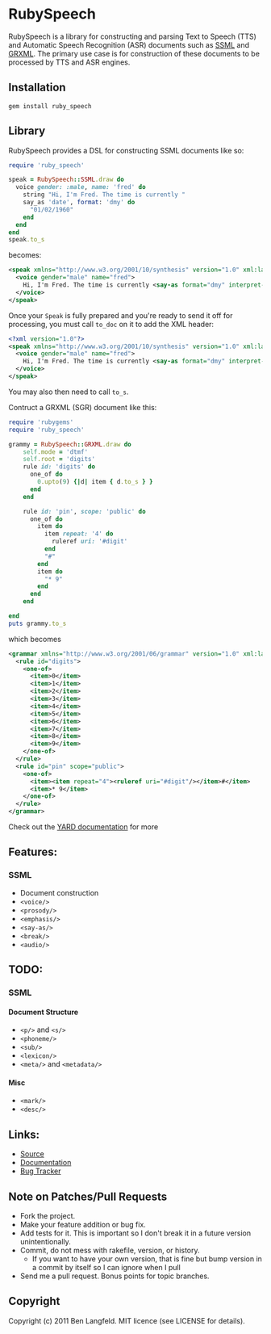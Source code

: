 # RubySpeech
RubySpeech is a library for constructing and parsing Text to Speech (TTS) and Automatic Speech Recognition (ASR) documents such as [SSML](http://www.w3.org/TR/speech-synthesis) and [GRXML](http://www.w3.org/TR/speech-grammar/). The primary use case is for construction of these documents to be processed by TTS and ASR engines.

## Installation
    gem install ruby_speech

## Library
RubySpeech provides a DSL for constructing SSML documents like so:

```ruby
require 'ruby_speech'

speak = RubySpeech::SSML.draw do
  voice gender: :male, name: 'fred' do
    string "Hi, I'm Fred. The time is currently "
    say_as 'date', format: 'dmy' do
      "01/02/1960"
    end
  end
end
speak.to_s
```

becomes:

```xml
<speak xmlns="http://www.w3.org/2001/10/synthesis" version="1.0" xml:lang="en-US">
  <voice gender="male" name="fred">
    Hi, I'm Fred. The time is currently <say-as format="dmy" interpret-as="date">01/02/1960</say-as>
  </voice>
</speak>
```

Once your `Speak` is fully prepared and you're ready to send it off for processing, you must call `to_doc` on it to add the XML header:

```xml
<?xml version="1.0"?>
<speak xmlns="http://www.w3.org/2001/10/synthesis" version="1.0" xml:lang="en-US">
  <voice gender="male" name="fred">
    Hi, I'm Fred. The time is currently <say-as format="dmy" interpret-as="date">01/02/1960</say-as>
  </voice>
</speak>
```

You may also then need to call `to_s`.


Contruct a GRXML (SGR) document like this:

```ruby
require 'rubygems'
require 'ruby_speech'

grammy = RubySpeech::GRXML.draw do
    self.mode = 'dtmf'
    self.root = 'digits'
    rule id: 'digits' do
      one_of do
        0.upto(9) {|d| item { d.to_s } }
      end
    end

    rule id: 'pin', scope: 'public' do
      one_of do
        item do
          item repeat: '4' do
            ruleref uri: '#digit'
          end
          "#"
        end
        item do
          "* 9"
        end
      end
    end

end
puts grammy.to_s
```

which becomes

```xml
<grammar xmlns="http://www.w3.org/2001/06/grammar" version="1.0" xml:lang="en-US" mode="dtmf" root="digits">
  <rule id="digits">
    <one-of>
      <item>0</item>
      <item>1</item>
      <item>2</item>
      <item>3</item>
      <item>4</item>
      <item>5</item>
      <item>6</item>
      <item>7</item>
      <item>8</item>
      <item>9</item>
    </one-of>
  </rule>
  <rule id="pin" scope="public">
    <one-of>
      <item><item repeat="4"><ruleref uri="#digit"/></item>#</item>
      <item>* 9</item>
    </one-of>
  </rule>
</grammar>
```




Check out the [YARD documentation](http://rdoc.info/github/benlangfeld/ruby_speech/master/frames) for more

## Features:
### SSML
* Document construction
* `<voice/>`
* `<prosody/>`
* `<emphasis/>`
* `<say-as/>`
* `<break/>`
* `<audio/>`

## TODO:
### SSML
#### Document Structure
* `<p/>` and `<s/>`
* `<phoneme/>`
* `<sub/>`
* `<lexicon/>`
* `<meta/>` and `<metadata/>`

#### Misc
* `<mark/>`
* `<desc/>`


## Links:
* [Source](https://github.com/benlangfeld/ruby_speech)
* [Documentation](http://rdoc.info/github/benlangfeld/ruby_speech/master/frames)
* [Bug Tracker](https://github.com/benlangfeld/ruby_speech/issues)

## Note on Patches/Pull Requests

* Fork the project.
* Make your feature addition or bug fix.
* Add tests for it. This is important so I don't break it in a future version unintentionally.
* Commit, do not mess with rakefile, version, or history.
  * If you want to have your own version, that is fine but bump version in a commit by itself so I can ignore when I pull
* Send me a pull request. Bonus points for topic branches.

## Copyright

Copyright (c) 2011 Ben Langfeld. MIT licence (see LICENSE for details).
